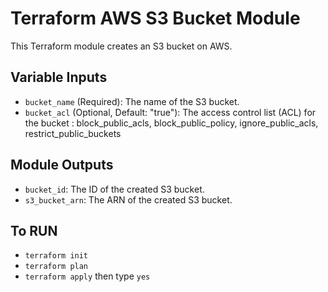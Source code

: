 # Terraform AWS S3 Bucket Module

This Terraform module creates an S3 bucket on AWS.

## Variable Inputs

- `bucket_name` (Required): The name of the S3 bucket.
- `bucket_acl` (Optional, Default: "true"): The access control list (ACL) for the bucket : block_public_acls, block_public_policy, ignore_public_acls, restrict_public_buckets

## Module Outputs

- `bucket_id`: The ID of the created S3 bucket.
- `s3_bucket_arn`: The ARN of the created S3 bucket.

## To RUN

- `terraform init`
- `terraform plan`
- `terraform apply` then type `yes`